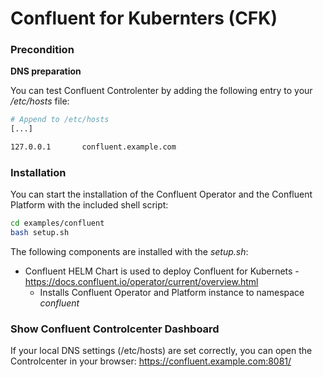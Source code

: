 # Confluent for Kubernters (CFK)

### Precondition
**DNS preparation**

You can test Confluent Controlenter by adding the following entry to your */etc/hosts* file:

```bash
# Append to /etc/hosts
[...]

127.0.0.1		confluent.example.com
```

### Installation

You can start the installation of the Confluent Operator and the Confluent Platform with the included shell script:

```bash
cd examples/confluent
bash setup.sh
```

The following components are installed with the *setup.sh*:

- Confluent HELM Chart is used to deploy Confluent for Kubernets - https://docs.confluent.io/operator/current/overview.html
  - Installs Confluent Operator and Platform instance to namespace *confluent*

### Show Confluent Controlcenter Dashboard

If your local DNS settings (/etc/hosts) are set correctly, you can open the Controlcenter in your browser: https://confluent.example.com:8081/

